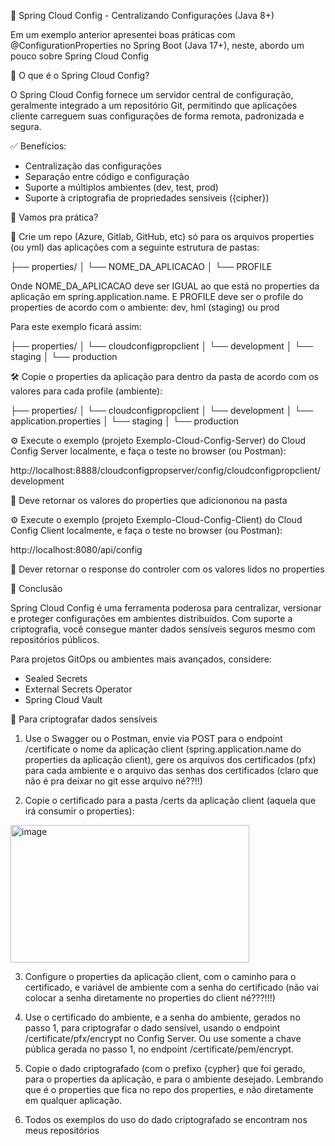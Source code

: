 📌 Spring Cloud Config - Centralizando Configurações (Java 8+)

Em um exemplo anterior apresentei boas práticas com @ConfigurationProperties no Spring Boot (Java 17+), neste, abordo um pouco sobre Spring Cloud Config


🚀 O que é o Spring Cloud Config?

O Spring Cloud Config fornece um servidor central de configuração, geralmente integrado a um repositório Git, permitindo que aplicações cliente carreguem suas configurações de forma remota, padronizada e segura.


✅ Benefícios:

- Centralização das configurações
- Separação entre código e configuração
- Suporte a múltiplos ambientes (dev, test, prod)
- Suporte à criptografia de propriedades sensíveis ({cipher})

🚀 Vamos pra prática?

📁 Crie um repo (Azure, Gitlab, GitHub, etc) só para os arquivos properties (ou yml) das aplicações com a seguinte estrutura de pastas:

├── properties/
│   └── NOME_DA_APLICACAO
│         └── PROFILE

Onde NOME_DA_APLICACAO deve ser IGUAL ao que está no properties da aplicação em spring.application.name. E PROFILE deve ser o profile do properties de acordo com o ambiente: dev, hml (staging) ou prod

Para este exemplo ficará assim:

├── properties/
│   └── cloudconfigpropclient
│         └── development
│         └── staging
│         └── production

🛠️ Copie o properties da aplicação para dentro da pasta de acordo com os valores para cada profile (ambiente):

├── properties/
│   └── cloudconfigpropclient
│         └── development
│               └── application.properties
│         └── staging
│         └── production

⚙️ Execute o exemplo (projeto Exemplo-Cloud-Config-Server) do Cloud Config Server localmente, e faça o teste no browser (ou Postman):

http://localhost:8888/cloudconfigpropserver/config/cloudconfigpropclient/development

🧠 Deve retornar os valores do properties que adiciononou na pasta

⚙️ Execute o exemplo (projeto Exemplo-Cloud-Config-Client) do Cloud Config Client localmente, e faça o teste no browser (ou Postman):

http://localhost:8080/api/config

🧠 Dever retornar o response do controler com os valores lidos no properties

🧵 Conclusão

Spring Cloud Config é uma ferramenta poderosa para centralizar, versionar e proteger configurações em ambientes distribuídos. Com suporte a criptografia, você consegue manter dados sensíveis seguros mesmo com repositórios públicos.

Para projetos GitOps ou ambientes mais avançados, considere:

- Sealed Secrets
- External Secrets Operator
- Spring Cloud Vault

🔐 Para criptografar dados sensíveis

1) Use o Swagger ou o Postman, envie via POST para o endpoint /certificate o nome da aplicação client (spring.application.name do properties da aplicação client), gere os arquivos dos certificados (pfx) para cada ambiente e o arquivo das senhas dos certificados (claro que não é pra deixar no git esse arquivo né??!!)

2) Copie o certificado para a pasta /certs da aplicação client (aquela que irá consumir o properties):
<img width="382" height="220" alt="image" src="https://github.com/user-attachments/assets/7ae63cf6-0dcd-4534-9790-3d6d736849ba" />

3) Configure o properties da aplicação client, com o caminho para o certificado, e variável de ambiente com a senha do certificado (não vai colocar a senha diretamente no properties do client né???!!!)

4) Use o certificado do ambiente, e a senha do ambiente, gerados no passo 1, para criptografar o dado sensível, usando o endpoint /certificate/pfx/encrypt no Config Server. Ou use somente a chave pública gerada no passo 1, no endpoint /certificate/pem/encrypt.

5) Copie o dado criptografado (com o prefixo {cypher} que foi gerado, para o properties da aplicação, e para o ambiente desejado. Lembrando que é o properties que fica no repo dos properties, e não diretamente em qualquer aplicação.

6) Todos os exemplos do uso do dado criptografado se encontram nos meus repositórios

